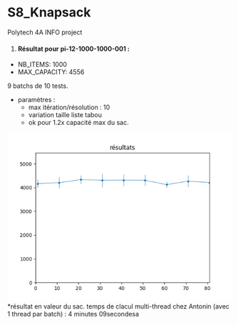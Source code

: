 # S8_Knapsack

Polytech 4A INFO project

1. #### Résultat pour pi-12-1000-1000-001 :

- NB_ITEMS: 1000
- MAX_CAPACITY: 4556

9 batchs de 10 tests.

- paramètres :
  - max itération/résolution : 10
  - variation taille liste tabou
  - ok pour 1.2x capacité max du sac.

![Courbe susdécrite](/results/pi12_1000_for4556_9batch_TABU_10move_listChange.png)
\*résultat en valeur du sac.
temps de clacul multi-thread chez Antonin (avec 1 thread par batch) : 4 minutes 09secondesa

